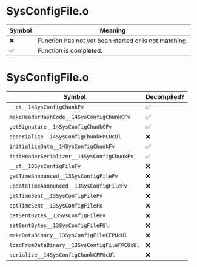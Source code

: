 # SysConfigFile.o
| Symbol | Meaning 
| ------------- | ------------- 
| :x: | Function has not yet been started or is not matching. 
| :white_check_mark: | Function is completed. 


# SysConfigFile.o
| Symbol | Decompiled? |
| ------------- | ------------- |
| `__ct__14SysConfigChunkFv` | :white_check_mark: |
| `makeHeaderHashCode__14SysConfigChunkCFv` | :white_check_mark: |
| `getSignature__14SysConfigChunkCFv` | :white_check_mark: |
| `deserialize__14SysConfigChunkFPCUcUl` | :x: |
| `initializeData__14SysConfigChunkFv` | :white_check_mark: |
| `initHeaderSerializer__14SysConfigChunkFv` | :white_check_mark: |
| `__ct__13SysConfigFileFv` | :x: |
| `getTimeAnnounced__13SysConfigFileFv` | :x: |
| `updateTimeAnnounced__13SysConfigFileFv` | :x: |
| `getTimeSent__13SysConfigFileFv` | :x: |
| `setTimeSent__13SysConfigFileFx` | :x: |
| `getSentBytes__13SysConfigFileFv` | :x: |
| `setSentBytes__13SysConfigFileFUl` | :x: |
| `makeDataBinary__13SysConfigFileCFPUcUl` | :x: |
| `loadFromDataBinary__13SysConfigFileFPCUcUl` | :x: |
| `serialize__14SysConfigChunkCFPUcUl` | :x: |
